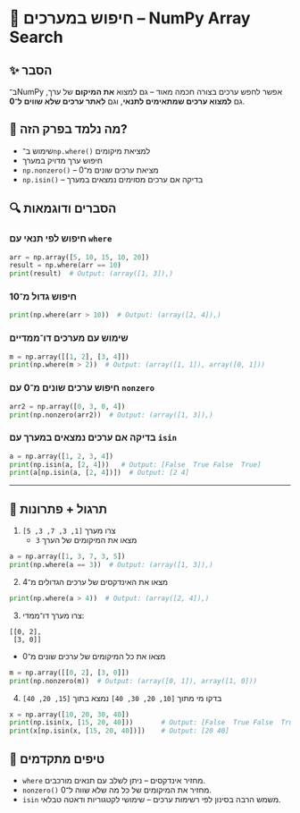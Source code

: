 # 📘 חיפוש במערכים – NumPy Array Search

## ✨ הסבר

ב־NumPy אפשר לחפש ערכים בצורה חכמה מאוד – גם למצוא **את המיקום** של ערך, גם **למצוא ערכים שמתאימים לתנאי**, וגם **לאתר ערכים שלא שווים ל־0**.

## 🧠 מה נלמד בפרק הזה?
- שימוש ב־`np.where()` למציאת מיקומים
- חיפוש ערך מדויק במערך
- `np.nonzero()` – מציאת ערכים שונים מ־0
- `np.isin()` – בדיקה אם ערכים מסוימים נמצאים במערך

## 🔍 הסברים ודוגמאות

### חיפוש לפי תנאי עם `where`
```python
arr = np.array([5, 10, 15, 10, 20])
result = np.where(arr == 10)
print(result)  # Output: (array([1, 3]),)
```

### חיפוש גדול מ־10
```python
print(np.where(arr > 10))  # Output: (array([2, 4]),)
```

### שימוש עם מערכים דו־ממדיים
```python
m = np.array([[1, 2], [3, 4]])
print(np.where(m > 2))  # Output: (array([1, 1]), array([0, 1]))
```

### חיפוש ערכים שונים מ־0 עם `nonzero`
```python
arr2 = np.array([0, 3, 0, 4])
print(np.nonzero(arr2))  # Output: (array([1, 3]),)
```

### בדיקה אם ערכים נמצאים במערך עם `isin`
```python
a = np.array([1, 2, 3, 4])
print(np.isin(a, [2, 4]))   # Output: [False  True False  True]
print(a[np.isin(a, [2, 4])])  # Output: [2 4]
```

---

## 🧪 תרגול + פתרונות

1. צרו מערך `[1, 3, 7, 3, 5]`  
   - מצאו את המיקומים של הערך `3`  
```python
a = np.array([1, 3, 7, 3, 5])
print(np.where(a == 3))  # Output: (array([1, 3]),)
```

2. מצאו את האינדקסים של ערכים הגדולים מ־4
```python
print(np.where(a > 4))  # Output: (array([2, 4]),)
```

3. צרו מערך דו־ממדי:
```
[[0, 2],
 [3, 0]]
```
   - מצאו את כל המיקומים של ערכים שונים מ־0
```python
m = np.array([[0, 2], [3, 0]])
print(np.nonzero(m))  # Output: (array([0, 1]), array([1, 0]))
```

4. בדקו מי מתוך `[10, 20, 30, 40]` נמצא בתוך `[15, 20, 40]`
```python
x = np.array([10, 20, 30, 40])
print(np.isin(x, [15, 20, 40]))       # Output: [False  True False  True]
print(x[np.isin(x, [15, 20, 40])])    # Output: [20 40]
```

## 💬 טיפים מתקדמים

* `where` מחזיר אינדקסים – ניתן לשלב עם תנאים מורכבים.
* `nonzero()` מחזיר את המיקומים של כל מה שלא שווה ל־0.
* `isin` משמש הרבה בסינון לפי רשימות ערכים – שימושי לקטגוריות ודאטה טבלאי.


